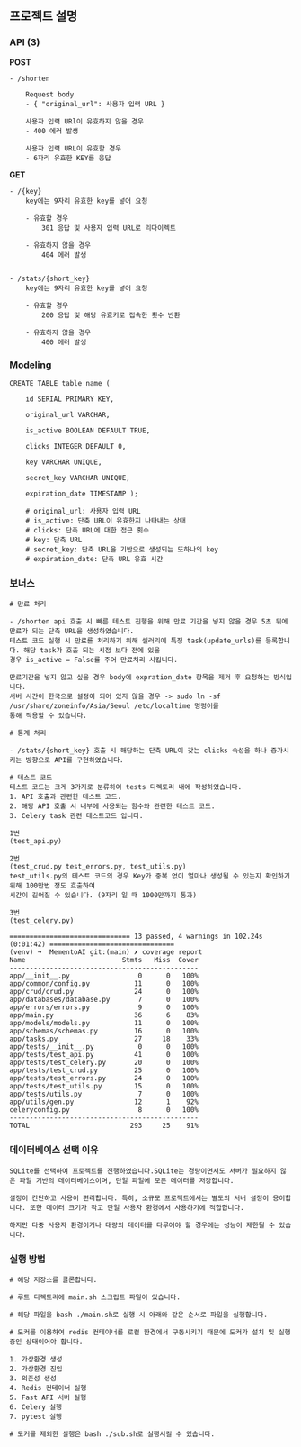 ## 프로젝트 설명

### API (3)


**POST**
   
    - /shorten
    
        Request body
        - { "original_url": 사용자 입력 URL }

        사용자 입력 URl이 유효하지 않을 경우
        - 400 에러 발생

        사용자 입력 URL이 유효할 경우 
        - 6자리 유효한 KEY를 응답


**GET**
    
    - /{key}
        key에는 9자리 유효한 key를 넣어 요청
        
        - 유효할 경우
            301 응답 및 사용자 입력 URL로 리다이렉트

        - 유효하지 않을 경우
            404 에러 발생


    - /stats/{short_key}
        key에는 9자리 유효한 key를 넣어 요청

        - 유효할 경우
            200 응답 및 해당 유효키로 접속한 횟수 반환

        - 유효하지 않을 경우
            400 에러 발생


### Modeling

    CREATE TABLE table_name (    

        id SERIAL PRIMARY KEY,

        original_url VARCHAR,

        is_active BOOLEAN DEFAULT TRUE,

        clicks INTEGER DEFAULT 0,

        key VARCHAR UNIQUE,

        secret_key VARCHAR UNIQUE,

        expiration_date TIMESTAMP );

        # original_url: 사용자 입력 URL
        # is_active: 단축 URL이 유효한지 나타내는 상태
        # clicks: 단축 URL에 대한 접근 횟수
        # key: 단축 URL
        # secret_key: 단축 URL을 기반으로 생성되는 또하나의 key
        # expiration_date: 단축 URL 유효 시간

### 보너스

    # 만료 처리

    - /shorten api 호출 시 빠른 테스트 진행을 위해 만료 기간을 넣지 않을 경우 5초 뒤에 만료가 되는 단축 URL을 생성하였습니다.
    테스트 코드 실행 시 만료를 처리하기 위해 셀러리에 특정 task(update_urls)를 등록합니다. 해당 task가 호출 되는 시점 보다 전에 있을
    경우 is_active = False를 주어 만료처리 시킵니다.

    만료기간을 넣지 않고 싶을 경우 body에 expration_date 항목을 제거 후 요청하는 방식입니다.
    서버 시간이 한국으로 설정이 되어 있지 않을 경우 -> sudo ln -sf /usr/share/zoneinfo/Asia/Seoul /etc/localtime 명령어를
    통해 적용할 수 있습니다.

    # 통계 처리

    - /stats/{short_key} 호출 시 해당하는 단축 URL이 갖는 clicks 속성을 하나 증가시키는 방향으로 API를 구현하였습니다.

    # 테스트 코드
    테스트 코드는 크게 3가지로 분류하여 tests 디렉토리 내에 작성하였습니다. 
    1. API 호출과 관련한 테스트 코드. 
    2. 해당 API 호출 시 내부에 사용되는 함수와 관련한 테스트 코드. 
    3. Celery task 관련 테스트코드 입니다.

    1번
    (test_api.py)
    
    2번
    (test_crud.py test_errors.py, test_utils.py)
    test_utils.py의 테스트 코드의 경우 Key가 중복 없이 얼마나 생성될 수 있는지 확인하기 위해 100만번 정도 호출하여
    시간이 길어질 수 있습니다. (9자리 일 때 1000만까지 통과)

    3번
    (test_celery.py)

    ============================== 13 passed, 4 warnings in 102.24s (0:01:42) ===============================
    (venv) ➜  MementoAI git:(main) ✗ coverage report       
    Name                        Stmts   Miss  Cover
    -----------------------------------------------
    app/__init__.py                 0      0   100%
    app/common/config.py           11      0   100%
    app/crud/crud.py               24      0   100%
    app/databases/database.py       7      0   100%
    app/errors/errors.py            9      0   100%
    app/main.py                    36      6    83%
    app/models/models.py           11      0   100%
    app/schemas/schemas.py         16      0   100%
    app/tasks.py                   27     18    33%
    app/tests/__init__.py           0      0   100%
    app/tests/test_api.py          41      0   100%
    app/tests/test_celery.py       20      0   100%
    app/tests/test_crud.py         25      0   100%
    app/tests/test_errors.py       24      0   100%
    app/tests/test_utils.py        15      0   100%
    app/tests/utils.py              7      0   100%
    app/utils/gen.py               12      1    92%
    celeryconfig.py                 8      0   100%
    -----------------------------------------------
    TOTAL                         293     25    91%


### 데이터베이스 선택 이유

    SQLite를 선택하여 프로젝트를 진행하였습니다.SQLite는 경량이면서도 서버가 필요하지 않은 파일 기반의 데이터베이스이며, 단일 파일에 모든 데이터를 저장합니다. 
    
    설정이 간단하고 사용이 편리합니다. 특히, 소규모 프로젝트에서는 별도의 서버 설정이 용이합니다. 또한 데이터 크기가 작고 단일 사용자 환경에서 사용하기에 적합합니다. 
    
    하지만 다중 사용자 환경이거나 대량의 데이터를 다루어야 할 경우에는 성능이 제한될 수 있습니다.

### 실행 방법

    # 해당 저장소를 클론합니다.

    # 루트 디렉토리에 main.sh 스크립트 파일이 있습니다.
    
    # 해당 파일을 bash ./main.sh로 실행 시 아래와 같은 순서로 파일을 실행합니다.

    # 도커를 이용하여 redis 컨테이너를 로컬 환경에서 구동시키기 때문에 도커가 설치 및 실행중인 상태이어야 합니다.

    1. 가상환경 생성
    2. 가상환경 진입
    3. 의존성 생성
    4. Redis 컨테이너 실행
    5. Fast API 서버 실행
    6. Celery 실행
    7. pytest 실행

    # 도커를 제외한 실행은 bash ./sub.sh로 실행시킬 수 있습니다.
